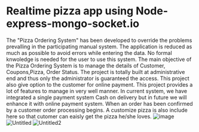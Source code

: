 # Realtime pizza app using Node-express-mongo-socket.io

The "Pizza Ordering System" has been developed to override the problems prevalling in the participating manual system. The application is reduced as much as possible to avoid errors while entering the data. No formal knwoledge is needed for the user to use this system.
The main objective of the Pizza Ordering System is to manage the details of Customer, Coupons,Pizza, Order Status.  The project is totally built at administrative end and thus only the administrator is guaranteed the access.
This project also give option to the customer for online payment. This project provides a lot of features to manage in very well manner. In current system, we have integrated a single payment system Cash on delivery but in future we will enhance it with online payment system. When an order has been confirmed by a customer order processing begins.
A customize pizza is also include here so that cutomer can eaisly get the pizza he/she loves.
![image](https://user-images.githubusercontent.com/77793801/136163386-6f3fb3b9-5c0c-4a1f-8193-964b0c1d436c.png)
![Untitled](https://user-images.githubusercontent.com/77793801/136163286-c27c5a2a-19f3-4577-9ccc-3b53f8796f4d.png)
![Untitled2](https://user-images.githubusercontent.com/77793801/136163313-dbec0605-f6cf-4fd5-b77a-f25d9dce7700.png)


